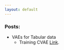 ```yaml
---
layout: default
---
```


### Posts:

- VAEs for Tabular data
  - Training CVAE [Link](./training-CVAE).

